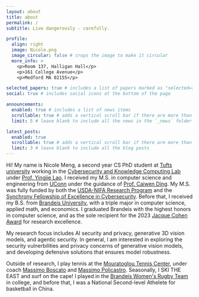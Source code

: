 ```yaml
---
layout: about
title: about
permalink: /
subtitle: Live dangerously - carefully. 

profile:
  align: right
  image: Nicole.png
  image_circular: false # crops the image to make it circular
  more_info: >
    <p>Room 137, Halligan Hall</p>
    <p>161 College Avenue</p>
    <p>Medford MA 02155</p>

selected_papers: true # includes a list of papers marked as "selected={true}"
social: true # includes social icons at the bottom of the page

announcements:
  enabled: true # includes a list of news items
  scrollable: true # adds a vertical scroll bar if there are more than 3 news items
  limit: 5 # leave blank to include all the news in the `_news` folder

latest_posts:
  enabled: true
  scrollable: true # adds a vertical scroll bar if there are more than 3 new posts items
  limit: 3 # leave blank to include all the blog posts
---
```

Hi! My name is Nicole Meng, a second year CS PhD student at [Tufts university](https://www.tufts.edu/) working in the [Cybersecurity and Knowledge Computing Lab](https://laogroup.ece.tufts.edu/) under [Prof. Yingjie Lao](https://engineering.tufts.edu/cs/people/faculty/yingjie-lao). I received my M.S. in computer science and engineering from [UConn](https://uconn.edu/) under the guidance of [Prof. Caiwen Ding](https://caiwending.github.io/web/home.html). My M.S. was fully funded by both the [USDA-NIFA Research Program](https://www.nifa.usda.gov/grants/programs/agriculture-food-research-initiative) and the [Synchrony Fellowship of Excellence in Cybersecurity](https://cacc.engr.uconn.edu/about/centers/synchrony/). Before that, I received my B.S. from [Brandeis University](https://www.brandeis.edu/), with a triple major in computer science, applied math, and economics. I graduated Brandeis with the highest honors in computer science, and as the sole recipient for the 2023 [Jacque Cohen Award](https://www.brandeis.edu/computer-science/undergraduate/jacques_cohen.html) for research excellence.

My research focus includes AI security and privacy, generative 3D vision models, and agentic security. In general, I am interested in exploring the security vulnerbilities and privacy concerns of generative vision models, and developing defensive solutions that ensures model robustness. 

Outside of research, I play tennis at the [Mouratoglou Tennis
Center](https://www.mouratoglou.com/en/international/boston/), under coach [Massimo Boscato](https://en.wikipedia.org/wiki/Massimo_Boscatto) and [Massimo Policastro](https://www.linkedin.com/in/massimo-policastro-17b4b979/). Seasonally, I SKI THE EAST and surf on the cape! I played in the [Brandeis Women's Rugby Team](https://campusgroups.brandeis.edu/womensrugby/home/) in college, and before that, I was a National Second-level Athelete for basketball in China. 
